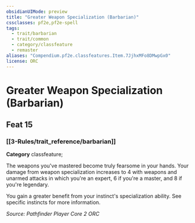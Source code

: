 ```yaml
---
obsidianUIMode: preview
title: "Greater Weapon Specialization (Barbarian)"
cssclasses: pf2e,pf2e-spell
tags:
  - trait/barbarian
  - trait/common
  - category/classfeature
  - remaster
aliases: "Compendium.pf2e.classfeatures.Item.7JjhxMFo8DMwpGx0"
license: ORC
---
```

# Greater Weapon Specialization (Barbarian)
## Feat 15
### [[3-Rules/trait_reference/barbarian]]

**Category** classfeature; 




The weapons you've mastered become truly fearsome in your hands. Your damage from weapon specialization increases to 4 with weapons and unarmed attacks in which you're an expert, 6 if you're a master, and 8 if you're legendary.

You gain a greater benefit from your instinct's specialization ability. See specific instincts for more information.

*Source: Pathfinder Player Core 2*
*ORC*
